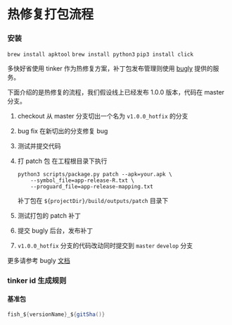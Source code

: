 # 热修复打包流程

### 安装

`brew install apktool`
`brew install python3`
`pip3 install click`

多快好省使用 tinker 作为热修复方案，补丁包发布管理则使用 [bugly](https://bugly.qq.com) 提供的服务。

下面介绍的是热修复的流程，我们假设线上已经发布 1.0.0 版本，代码在 master 分支。

1. checkout
从 master 分支切出一个名为 `v1.0.0_hotfix` 的分支

2. bug fix
在新切出的分支修复 bug

3. 测试并提交代码
4. 打 patch 包
   在工程根目录下执行

   ```
   python3 scripts/package.py patch --apk=your.apk \
       --symbol_file=app-release-R.txt \
       --proguard_file=app-release-mapping.txt
   ```
   补丁包在 `${projectDir}/build/outputs/patch` 目录下
5. 测试打包的 patch 补丁
6. 提交 bugly 后台，发布补丁
7. `v1.0.0_hotfix` 分支的代码改动同时提交到 `master` `develop` 分支

更多请参考 bugly [文档](https://bugly.qq.com/docs/user-guide/instruction-manual-android-hotfix-demo/?v=20170912151050)

### tinker id 生成规则

#### 基准包

```groovy
fish_${versionName}_${gitSha()}
```
